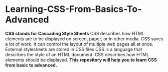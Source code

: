# Learning-CSS-From-Basics-To-Advanced
**CSS stands for Cascading Style Sheets**
CSS describes how HTML elements are to be displayed on screen, paper, or in other media. CSS saves a lot of work. It can control the layout of multiple web pages all at once.
External stylesheets are stored in CSS files
CSS is a language that describes the style of an HTML document. CSS describes how HTML elements should be displayed.
**This repository will help you to learn CSS from basic to advanced.**
